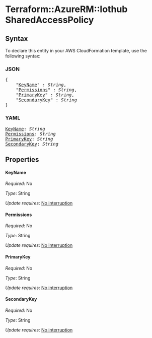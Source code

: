 # Terraform::AzureRM::Iothub SharedAccessPolicy

## Syntax

To declare this entity in your AWS CloudFormation template, use the following syntax:

### JSON

<pre>
{
    "<a href="#keyname" title="KeyName">KeyName</a>" : <i>String</i>,
    "<a href="#permissions" title="Permissions">Permissions</a>" : <i>String</i>,
    "<a href="#primarykey" title="PrimaryKey">PrimaryKey</a>" : <i>String</i>,
    "<a href="#secondarykey" title="SecondaryKey">SecondaryKey</a>" : <i>String</i>
}
</pre>

### YAML

<pre>
<a href="#keyname" title="KeyName">KeyName</a>: <i>String</i>
<a href="#permissions" title="Permissions">Permissions</a>: <i>String</i>
<a href="#primarykey" title="PrimaryKey">PrimaryKey</a>: <i>String</i>
<a href="#secondarykey" title="SecondaryKey">SecondaryKey</a>: <i>String</i>
</pre>

## Properties

#### KeyName

_Required_: No

_Type_: String

_Update requires_: [No interruption](https://docs.aws.amazon.com/AWSCloudFormation/latest/UserGuide/using-cfn-updating-stacks-update-behaviors.html#update-no-interrupt)

#### Permissions

_Required_: No

_Type_: String

_Update requires_: [No interruption](https://docs.aws.amazon.com/AWSCloudFormation/latest/UserGuide/using-cfn-updating-stacks-update-behaviors.html#update-no-interrupt)

#### PrimaryKey

_Required_: No

_Type_: String

_Update requires_: [No interruption](https://docs.aws.amazon.com/AWSCloudFormation/latest/UserGuide/using-cfn-updating-stacks-update-behaviors.html#update-no-interrupt)

#### SecondaryKey

_Required_: No

_Type_: String

_Update requires_: [No interruption](https://docs.aws.amazon.com/AWSCloudFormation/latest/UserGuide/using-cfn-updating-stacks-update-behaviors.html#update-no-interrupt)


